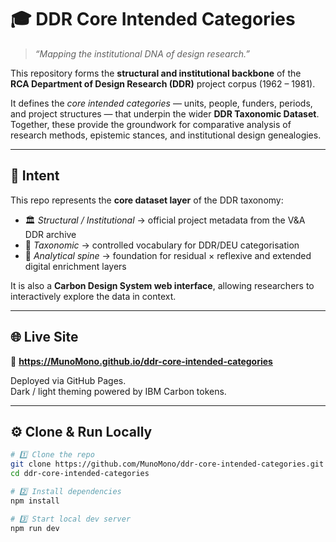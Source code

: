 # 🎓 DDR Core Intended Categories

> *“Mapping the institutional DNA of design research.”*

This repository forms the **structural and institutional backbone** of the  
**RCA Department of Design Research (DDR)** project corpus (1962 – 1981).

It defines the *core intended categories* — units, people, funders, periods, and project structures — that underpin the wider **DDR Taxonomic Dataset**.  
Together, these provide the groundwork for comparative analysis of research methods, epistemic stances, and institutional design genealogies.

---

## 🧠 Intent

This repo represents the **core dataset layer** of the DDR taxonomy:  
- 🏛 *Structural / Institutional* → official project metadata from the V&A DDR archive  
- 🧩 *Taxonomic* → controlled vocabulary for DDR/DEU categorisation  
- 🧭 *Analytical spine* → foundation for residual × reflexive and extended digital enrichment layers  

It is also a **Carbon Design System web interface**, allowing researchers to interactively explore the data in context.

---

## 🌐 Live Site

🔗 **https://MunoMono.github.io/ddr-core-intended-categories**

Deployed via GitHub Pages.  
Dark / light theming powered by IBM Carbon tokens.

---

## ⚙️ Clone & Run Locally

```bash
# 1️⃣ Clone the repo
git clone https://github.com/MunoMono/ddr-core-intended-categories.git
cd ddr-core-intended-categories

# 2️⃣ Install dependencies
npm install

# 3️⃣ Start local dev server
npm run dev